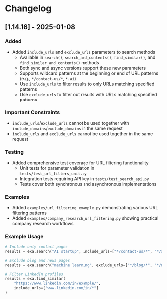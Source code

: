 # Changelog

## [1.14.16] - 2025-01-08

### Added
- Added `include_urls` and `exclude_urls` parameters to search methods
  - Available in `search()`, `search_and_contents()`, `find_similar()`, and `find_similar_and_contents()` methods
  - Both sync and async versions support these new parameters
  - Supports wildcard patterns at the beginning or end of URL patterns (e.g., `*/contact-us/*`, `*.ai`)
  - Use `include_urls` to filter results to only URLs matching specified patterns
  - Use `exclude_urls` to filter out results with URLs matching specified patterns

### Important Constraints
- `include_urls`/`exclude_urls` cannot be used together with `include_domains`/`exclude_domains` in the same request
- `include_urls` and `exclude_urls` cannot be used together in the same request

### Testing
- Added comprehensive test coverage for URL filtering functionality
  - Unit tests for parameter validation in `tests/test_url_filters_unit.py`
  - Integration tests requiring API key in `tests/test_search_api.py`
  - Tests cover both synchronous and asynchronous implementations

### Examples
- Added `examples/url_filtering_example.py` demonstrating various URL filtering patterns
- Added `examples/company_research_url_filtering.py` showing practical company research workflows

### Example Usage
```python
# Include only contact pages
results = exa.search("AI startup", include_urls=["*/contact-us/*", "*/about/*"])

# Exclude blog and news pages
results = exa.search("machine learning", exclude_urls=["*/blog/*", "*/news/*"])

# Filter LinkedIn profiles
results = exa.find_similar(
    "https://www.linkedin.com/in/example/",
    include_urls=["www.linkedin.com/in/*"]
)
```
